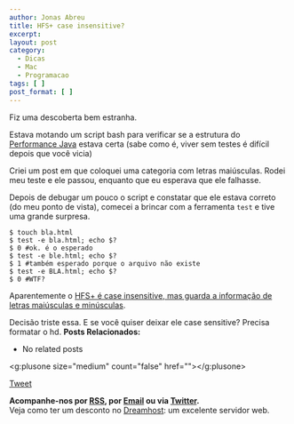 ```yaml
---
author: Jonas Abreu
title: HFS+ case insensitive?
excerpt:
layout: post
category:
  - Dicas
  - Mac
  - Programacao
tags: [ ]
post_format: [ ]
---
```

Fiz uma descoberta bem estranha.

Estava motando um script bash para verificar se a estrutura do [Performance Java][1] estava certa (sabe como é, viver sem testes é difícil depois que você vicia)

Criei um post em que coloquei uma categoria com letras maiúsculas. Rodei meu teste e ele passou, enquanto que eu esperava que ele falhasse.

Depois de debugar um pouco o script e constatar que ele estava correto (do meu ponto de vista), comecei a brincar com a ferramenta `test` e tive uma grande surpresa.

    
    $ touch bla.html
    $ test -e bla.html; echo $?
    $ 0 #ok. é o esperado
    $ test -e ble.html; echo $?
    $ 1 #também esperado porque o arquivo não existe
    $ test -e BLA.html; echo $?
    $ 0 #WTF?
    

Aparentemente o [HFS+ é case insensitive, mas guarda a informação de letras maiúsculas e minúsculas][2].

Decisão triste essa. E se você quiser deixar ele case sensitive? Precisa formatar o hd. 
**Posts Relacionados:** 
*   No related posts

<g:plusone size="medium" count="false" href=""></g:plusone> 

[Tweet][3] 





**Acompanhe-nos por [ RSS][4], por [Email][5] ou via [Twitter][6].**  
Veja como ter um desconto no [Dreamhost][7]: um excelente servidor web.

 [1]: http://www.javaperformance.com.br
 [2]: http://apple.stackexchange.com/questions/22297/is-bash-in-osx-case-insensitive
 [3]: https://twitter.com/share
 [4]: http://feeds.feedburner.com/VidaGeek
 [5]: http://feedburner.google.com/fb/a/mailverify?uri=VidaGeek&loc=pt_BR
 [6]: http://twitter.com/blogvidageek
 [7]: http://vidageek.net/dreamhost/